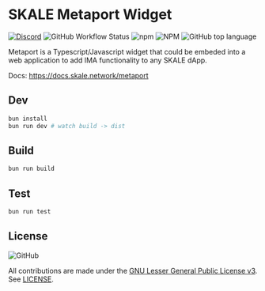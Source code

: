 # SKALE Metaport Widget

[![Discord](https://img.shields.io/discord/534485763354787851.svg)](https://discord.gg/vvUtWJB)
![GitHub Workflow Status](https://img.shields.io/github/actions/workflow/status/skalenetwork/metaport/publish.yml)
![npm](https://img.shields.io/npm/dm/@skalenetwork/metaport)
![NPM](https://img.shields.io/npm/l/@skalenetwork/metaport)
![GitHub top language](https://img.shields.io/github/languages/top/skalenetwork/metaport)

Metaport is a Typescript/Javascript widget that could be embeded into a web application to add IMA functionality to any SKALE dApp.

Docs: https://docs.skale.network/metaport

## Dev

```bash
bun install
bun run dev # watch build -> dist
```

## Build

```bash
bun run build
```

## Test

```bash
bun run test
```

## License

![GitHub](https://img.shields.io/github/license/skalenetwork/metaport.svg)

All contributions are made under the [GNU Lesser General Public License v3](https://www.gnu.org/licenses/lgpl-3.0.en.html). See [LICENSE](LICENSE).
